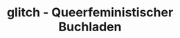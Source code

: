 ---
title: "glitch - Queerfeministischer Buchladen"
url: /muenchen/glitch-queerfeministischer-buchladen/
shop: Bücher
---